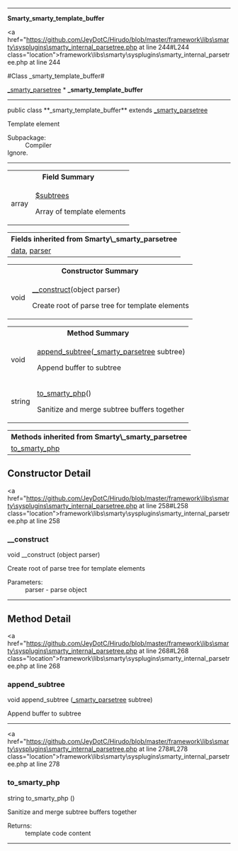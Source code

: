
- - -

**Smarty\_smarty_template_buffer**


<a href="https://github.com/JeyDotC/Hirudo/blob/master/framework\libs\smarty\sysplugins\smarty_internal_parsetree.php at line 244#L244 class="location">framework\libs\smarty\sysplugins\smarty_internal_parsetree.php at line 244</a>

#Class _smarty_template_buffer#

<a href="https://github.com/JeyDotC/Hirudo-docs/blob/master/smarty/_smarty_parsetree.html">_smarty_parsetree</a>
    * **_smarty_template_buffer**




- - -

<p class="signature">public  class **_smarty_template_buffer**
extends <a href="https://github.com/JeyDotC/Hirudo-docs/blob/master/smarty/_smarty_parsetree.html">_smarty_parsetree</a>

</p>

<div class="comment" id="overview_description"><p>Template element</p></div>

<dl>
<dt>Subpackage:</dt>
<dd>Compiler</dd>
<dt>Ignore.</dt>
</dl>


- - -



<table id="summary_field">
<tr><th colspan="2">Field Summary</th></tr>
<tr>
<td><span class='k'></span> <span class='nx'>array</span></td>
<td class="description"><p class="name" ><a href="#subtrees"> $subtrees</a>
                                </p><p class="description">Array of template elements</p></td>
</tr>
</table>

<table class="inherit">
<tr><th colspan="2">Fields inherited from Smarty\_smarty_parsetree</th></tr>
<tr><td><a href="https://github.com/JeyDotC/Hirudo-docs/blob/master/smarty/_smarty_parsetree.html#data">data</a>, <a href="https://github.com/JeyDotC/Hirudo-docs/blob/master/smarty/_smarty_parsetree.html#parser">parser</a></td></tr></table>

<table id="summary_constructor">
<tr><th colspan="2">Constructor Summary</th></tr>
<tr>
<td><span class='k'></span> <span class='nx'>void</span></td>
<td class="description"><p class="name"><a href="#__construct">__construct</a>(object parser)</p><p class="description">Create root of parse tree for template elements</p></td>
</tr>
</table>

<table id="summary_method">
<tr><th colspan="2">Method Summary</th></tr>
<tr>
<td><span class='k'></span> <span class='nx'>void</span></td>
<td class="description"><p class="name"><a href="#append_subtree">append_subtree</a>(<a href="../smarty/_smarty_parsetree.html">_smarty_parsetree</a> subtree)</p><p class="description">Append buffer to subtree</p></td>
</tr>
<tr>
<td><span class='k'></span> <span class='nx'>string</span></td>
<td class="description"><p class="name"><a href="#to_smarty_php">to_smarty_php</a>()</p><p class="description">Sanitize and merge subtree buffers together</p></td>
</tr>
</table>

<table class="inherit">
<tr><th colspan="2">Methods inherited from Smarty\_smarty_parsetree</th></tr>
<tr><td><a href="https://github.com/JeyDotC/Hirudo-docs/blob/master/smarty/_smarty_parsetree.html#to_smarty_php()">to_smarty_php</a></td></tr></table>

<h2 id="detail_method">Constructor Detail</h2>

<a href="https://github.com/JeyDotC/Hirudo/blob/master/framework\libs\smarty\sysplugins\smarty_internal_parsetree.php at line 258#L258 class="location">framework\libs\smarty\sysplugins\smarty_internal_parsetree.php at line 258</a>

<h3 id="__construct">__construct</h3>
<span class='k'></span> <span class='nx'>void</span> <span class='nf'>__construct</span> (object parser)

<div class="details">
<p>Create root of parse tree for template elements</p><dl>
<dt>Parameters:</dt>
<dd>parser - parse object</dd>
</dl>
</div>

- - -

<h2 id="detail_method">Method Detail</h2>

<a href="https://github.com/JeyDotC/Hirudo/blob/master/framework\libs\smarty\sysplugins\smarty_internal_parsetree.php at line 268#L268 class="location">framework\libs\smarty\sysplugins\smarty_internal_parsetree.php at line 268</a>

<h3 id="append_subtree()">append_subtree</h3>
<span class='k'></span> <span class='nx'>void</span> <span class='nf'>append_subtree</span> (<a href="../smarty/_smarty_parsetree.html">_smarty_parsetree</a> subtree)

<div class="details">
<p>Append buffer to subtree</p></div>

- - -


<a href="https://github.com/JeyDotC/Hirudo/blob/master/framework\libs\smarty\sysplugins\smarty_internal_parsetree.php at line 278#L278 class="location">framework\libs\smarty\sysplugins\smarty_internal_parsetree.php at line 278</a>

<h3 id="to_smarty_php()">to_smarty_php</h3>
<span class='k'></span> <span class='nx'>string</span> <span class='nf'>to_smarty_php</span> ()

<div class="details">
<p>Sanitize and merge subtree buffers together</p><dl>
<dt>Returns:</dt>
<dd>template code content</dd>
</dl>
</div>

- - -

